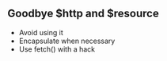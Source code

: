 ##  Goodbye $http and $resource

- Avoid using it             <!-- .element: class="fragment" -->
- Encapsulate when necessary <!-- .element: class="fragment" -->
- Use fetch() with a hack    <!-- .element: class="fragment" -->


